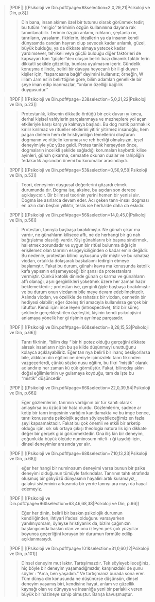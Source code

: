 > [!PDF|] [[Psikoloji ve Din.pdf#page=8&selection=2,0,29,21|Psikoloji ve Din, p.8]]
>
> > Din bana, insan akimın özel bir tutumu olarak görünmek tedir; bu tutüm “religio” teriminin özgün kullanımına dayana rak tanımlanabilir. Terimin özgün anlamı, ruhların, şeytanla rın, tanrıların, yasaların, fikirlerin, ideallerin ya da insanın kendi dünyasında candan hayran olup sevecek kadar anlamlı, güzel, büyük bulduğu, ya da dikkate almaya yetecek kadar yardımsever, tehlikeli veya güçlü bulduğu diğer faktörleri de kapsayan tüm “güçler”deıı oluşan belirli bazı dinamik faktör lerin dikkatli şekilde gözetilip, bunlara uyulmasını içerir. Gündelik konuşma dilinde, belirli bir davaya heyecanlı bir il gi duyan kişiler için, “taparcasına bağlı” deyimini kullanırız; örneğin, W illiam Jam es’in belirttiğine göre, bilim adamları genellikle bir şeye iman edip inanmazlar, “onların özelliği bağlılık duygusudur.”

> [!PDF|] [[Psikoloji ve Din.pdf#page=23&selection=5,0,21,22|Psikoloji ve Din, p.23]]
>
> > Protestanlık, kilisenin dikkatle ördüğü bir çok duvarı yı kınca, derhal kişisel vahiylerin parçalanmaya ve mezheplere yol açan etkileriyle karşı karşıya kalmaya başladı. Bu dog matik parmaklık kırılır kırılmaz ve ritüeller etkilerini yitirir yitirmez insanoğlu, hem pagan dinlerin hem de hristiyanlığın temellerini oluşturan dogmanın ve ritüelin koruması ve reh berliği olmaksızın, içsel deneyimiyle yüz yüze geldi. Protes tanlık herşeyden önce, dogmaların incelikli şekilde sağladığı korumaları kaybetti: kilise ayinleri, günah çıkarma, cemaatle okunan dualar ve rahipliğin fedakarlık açısından önemi bu korumalar arasındaydı.

> [!PDF|] [[Psikoloji ve Din.pdf#page=53&selection=0,56,9,58|Psikoloji ve Din, p.53]]
>
> > Teori, deneyimin duygusal değerlerini gözardı etmek durumunda dır. Dogma ise, aksine, bu açıdan son derece açıklayıcıdır. Bir bilimsel teorinin yerini hemen bir yenisi alır. Dogma ise asırlarca devam eder. Acı çeken tanrı-insaıı dogması en azın dan beşbin yıllıktır, teslis ise herhalde daha da eskidir.

> [!PDF|] [[Psikoloji ve Din.pdf#page=56&selection=14,0,45,0|Psikoloji ve Din, p.56]]
>
> > Protestan, tanrıyla başbaşa bırakılmıştır. Ne günah çıkar ma vardır, ne günahların kilisece affı, ne de herhangi bir gü nah bağışlatma olasılığı vardır. Kişi günahlarını bir başına sindirmek, halletmek zorundadır ve uygun bir ritüel bulunma dığı için erişilemez olan tanrının esirgeyiciliğinden o kadar emin değildir. Bu nedenle, protestan bilinci uykusunu yitir miştir ve bu rahatsız vicdan, ortalıkta dolaşarak başkalaımı tedirgin etmeye başlamıştır. Fakat bu durum, günahı kavra ma konusunda katolik kafa yapısının erişemeyeceği bir şansı da protestanlara vermiştir. Çünkü katolik dininde günah çı karma ve günahların affı olanağı, aşırı gerginlikleri yoketmek üzere her zaman hazır beklemektedir ; protestan ise, gerginli ğiyle başbaşa bırakılmıştır ve bu durum onun vicdanını bile meye devam edebilmektedir. Aslında vicdan, ve özellikle de rahatsız bir vicdan, cennetin bir hediyesi olabilir; eğer özeleş tiri amacıyla kullanılırsa gerçek bir lütuftur. Kendi içini ince leyen (introspective), titiz bir süreç şeklinde gerçekleştirilen özeleştiri, kişinin kendi psikolojisini anlamaya yönelik her gi rişimin ayrılmaz parçasıdır.

> [!PDF|] [[Psikoloji ve Din.pdf#page=66&selection=8,28,15,53|Psikoloji ve Din, p.66]]
>
> > Tanrı fikrinin, “bilim dışı “ bir hi potez olduğu gerçeğini dikkate alırsak insanların niçin bu şe kilde düşünmeyi unuttuğunu kolayca açıklayabiliriz. Eğer tan rıya belirli bir inanç besliyorlarsa bile, aldıkları din eğitimi ne deniyle içimizdeki tanrı fikrinden vazgeçerlerdi, çünkü sözko nusu eğitim, bu fikri “mistik” olarak adlandırıp her zaman kü çük görmüştür. Fakat, bilinçdışı aklın doğal eğilimlerinin uy gulamaya koyduğu, tam da işte bu “mistik” düşüncedir.

> [!PDF|] [[Psikoloji ve Din.pdf#page=66&selection=22,0,39,54|Psikoloji ve Din, p.66]]
>
> > Eğer gözlemlerim, tanrının varlığının bir tür kanıtı olarak anlaşılırsa bu üzücü bir hata olurdu. Gözlemlerim, sadece ar ketip bir tanrı imgesinin varlığını kanıtlamakta ve bu imge bence, tanrı konusunda psikolojik açıdan söyleyebileceğimiz en fazla şeyi kapsamaktadır. Fakat bu çok önemli ve etkili bir arketip olduğu için, sık sık ortaya çıkışı theologia natura lis için dikkate değer bir gerçek gibi görünmektedir. Ona iliş kin bir deneyim, çoğunlukla büyük ölçüde numinosum niteli- ı ği taşıdığı için, dinsel deneyimler arasında yer alır.

> [!PDF|] [[Psikoloji ve Din.pdf#page=68&selection=7,10,13,23|Psikoloji ve Din, p.68]]
>
> > eğer her hangi bir numinosum deneyimi varsa bunun bir psike deneyimi olduğunun tümüyle farkındalar. Tanrının tahtı etrafında oluşmuş bir gökyüzü dünyasının hayalini artık kuramayız,, galaksi sisteminin arkasmda bir yerde tanrıyı ara mayı da hayal edemeyiz.

> [!PDF|] [[Psikoloji ve Din.pdf#page=96&selection=63,46,68,38|Psikoloji ve Din, p.96]]
>
> > Eğer her dinin, belirli bir baskın psikolojik durumun kendiliğinden, ihtiyari ifadesi olduğunu varsayarken yanılmıyorsam, öyleyse hristiyanlık da, bizim çağımızın başlangıcında baskın olan ve onu izleyen pek çok yüzyıllar boyunca geçerliğini koruyan bir durumun formüle edilip açıklanmasıydı.

> [!PDF|] [[Psikoloji ve Din.pdf#page=101&selection=31,0,60,12|Psikoloji ve Din, p.101]]
>
> > Dinsel deneyim mut laktır. Tartışılmazdır. Tek söyleyebileceğiniz, hiç böyle bir deneyim yaşamadığmızdır, karşınızdaki de şunu söyler : “Ama, ben yaşadım.” Ve tartışmanız burada sona erer. Tüm dünya din konusunda ne düşünürse düşünsün, dinsel deneyim yaşamış biri, kendisine hayat, anlam ve güzellik kaynağı olan ve dünyaya ve insanlığa yeni bir parlaklık veren büyük bir hâzineye sahip olmuştur. Barışa kavuşmuştur.
